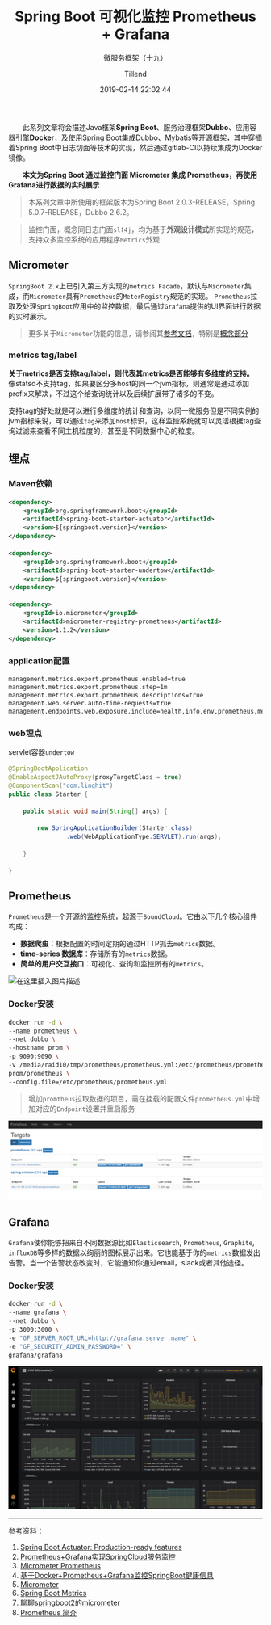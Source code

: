 ﻿---
layout:     post
title:      "Spring Boot 可视化监控 Prometheus + Grafana"
subtitle:   "微服务框架（十九）"
date:       2019-02-14 22:02:44
author:     "Tillend"
catalog:      true
header-img: "img/post-bg-alitrip.jpg"
tags:
    - Prometheus
    - Grafana
    - Micrometer
---

　　此系列文章将会描述Java框架**Spring Boot**、服务治理框架**Dubbo**、应用容器引擎**Docker**，及使用Spring Boot集成Dubbo、Mybatis等开源框架，其中穿插着Spring Boot中日志切面等技术的实现，然后通过gitlab-CI以持续集成为Docker镜像。 

　　**本文为Spring Boot 通过监控门面 Micrometer 集成 Prometheus，再使用Grafana进行数据的实时展示**

> 本系列文章中所使用的框架版本为Spring Boot 2.0.3-RELEASE，Spring 5.0.7-RELEASE，Dubbo 2.6.2。

> 监控门面，概念同日志门面`slf4j`，均为基于**外观设计模式**所实现的规范，支持众多监控系统的应用程序`Metrics`外观

## Micrometer

`SpringBoot 2.x`上已引入第三方实现的`metrics Facade`，默认与`Micrometer`集成，而`Micrometer`具有`Prometheus`的`MeterRegistry`规范的实现。
`Prometheus`拉取及处理`SpringBoot`应用中的监控数据，最后通过`Grafana`提供的UI界面进行数据的实时展示。


> 更多关于`Micrometer`功能的信息，请参阅其[参考文档](https://micrometer.io/docs)，特别是[概念部分](https://micrometer.io/docs/concepts)

### metrics tag/label

**关于metrics是否支持tag/label，则代表其metrics是否能够有多维度的支持。** 像statsd不支持tag，如果要区分多host的同一个jvm指标，则通常是通过添加prefix来解决，不过这个给查询统计以及后续扩展带了诸多的不变。

支持tag的好处就是可以进行多维度的统计和查询，以同一微服务但是不同实例的jvm指标来说，可以通过`tag`来添加`host`标识，这样监控系统就可以灵活根据tag查询过滤来查看不同主机粒度的，甚至是不同数据中心的粒度。

## 埋点

### Maven依赖

```xml
<dependency>
    <groupId>org.springframework.boot</groupId>
    <artifactId>spring-boot-starter-actuator</artifactId>
    <version>${springboot.version}</version>
</dependency>

<dependency>
    <groupId>org.springframework.boot</groupId>
    <artifactId>spring-boot-starter-undertow</artifactId>
    <version>${springboot.version}</version>
</dependency>

<dependency>
    <groupId>io.micrometer</groupId>
    <artifactId>micrometer-registry-prometheus</artifactId>
    <version>1.1.2</version>
</dependency>
```

### application配置

```property
management.metrics.export.prometheus.enabled=true
management.metrics.export.prometheus.step=1m
management.metrics.export.prometheus.descriptions=true
management.web.server.auto-time-requests=true
management.endpoints.web.exposure.include=health,info,env,prometheus,metrics,httptrace,threaddump,heapdump
```

### web埋点

servlet容器`undertow`
```java
@SpringBootApplication
@EnableAspectJAutoProxy(proxyTargetClass = true)
@ComponentScan("com.linghit")
public class Starter {

    public static void main(String[] args) {

        new SpringApplicationBuilder(Starter.class)
                .web(WebApplicationType.SERVLET).run(args);

    }

}
```

## Prometheus

`Prometheus`是一个开源的监控系统，起源于`SoundCloud`。它由以下几个核心组件构成：

- **数据爬虫**：根据配置的时间定期的通过HTTP抓去`metrics`数据。
- **time-series 数据库**：存储所有的`metrics`数据。
- **简单的用户交互接口**：可视化、查询和监控所有的`metrics`。

![在这里插入图片描述](https://prometheus.io/assets/architecture.svg)

### Docker安装

```bash
docker run -d \
--name prometheus \
--net dubbo \
--hostname prom \
-p 9090:9090 \
-v /media/raid10/tmp/prometheus/prometheus.yml:/etc/prometheus/prometheus.yml \
prom/prometheus \
--config.file=/etc/prometheus/prometheus.yml
```

> 增加`promtheus`拉取数据的项目，需在挂载的配置文件`prometheus.yml`中增加对应的`Endpoint`设置并重启服务

![](/img/in-post/post-2019-03/prometheus.png)

## Grafana

`Grafana`使你能够把来自不同数据源比如`Elasticsearch`, `Prometheus`, `Graphite`, `influxDB`等多样的数据以绚丽的图标展示出来。它也能基于你的`metrics`数据发出告警。当一个告警状态改变时，它能通知你通过email，slack或者其他途径。


### Docker安装

```bash
docker run -d \
--name grafana \
--net dubbo \
-p 3000:3000 \
-e "GF_SERVER_ROOT_URL=http://grafana.server.name" \
-e "GF_SECURITY_ADMIN_PASSWORD=" \
grafana/grafana
```

![](/img/in-post/post-2019-03/grafana.png)


---
参考资料：
1. [Spring Boot Actuator: Production-ready features](https://docs.spring.io/spring-boot/docs/current/reference/html/production-ready-metrics.html)
2. [Prometheus+Grafana实现SpringCloud服务监控](https://my.oschina.net/werngin/blog/1835239)
3. [Micrometer Prometheus](http://micrometer.io/docs/registry/prometheus)
4. [基于Docker+Prometheus+Grafana监控SpringBoot健康信息](https://yq.aliyun.com/articles/664698)
5. [Micrometer](http://micrometer.io/docs)
6. [Spring Boot Metrics](https://docs.spring.io/spring-boot/docs/current/reference/htmlsingle/#production-ready-metrics)
7. [聊聊springboot2的micrometer](https://segmentfault.com/a/1190000013804984)
8. [Prometheus 简介](https://blog.csdn.net/luanpeng825485697/article/details/82318204)
